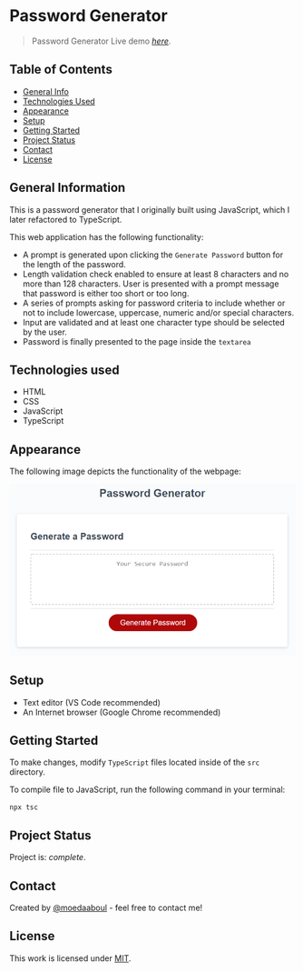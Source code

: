 # Password Generator

> Password Generator
> Live demo [_here_](https://moedaaboul.github.io/password-generator/).

## Table of Contents

- [General Info](#general-information)
- [Technologies Used](#technologies-used)
- [Appearance](#appearance)
- [Setup](#setup)
- [Getting Started](#getting-started)
- [Project Status](#project-status)
- [Contact](#contact)
- [License](#license)

## General Information

This is a password generator that I originally built using JavaScript, which I later refactored to TypeScript.

This web application has the following functionality:

- A prompt is generated upon clicking the `Generate Password` button for the length of the password.
- Length validation check enabled to ensure at least 8 characters and no more than 128 characters. User is presented with a prompt message that password is either too short or too long.
- A series of prompts asking for password criteria to include whether or not to include lowercase, uppercase, numeric and/or special characters.
- Input are validated and at least one character type should be selected by the user.
- Password is finally presented to the page inside the `textarea`

## Technologies used

- HTML
- CSS
- JavaScript
- TypeScript

## Appearance

The following image depicts the functionality of the webpage:

![The password generator includes a generator button and and a text box for displaying the password upon click.](./images/demo.png)

## Setup

- Text editor (VS Code recommended)
- An Internet browser (Google Chrome recommended)

## Getting Started

To make changes, modify `TypeScript` files located inside of the `src` directory.

To compile file to JavaScript, run the following command in your terminal:

```
npx tsc
```

## Project Status

Project is: _complete_.

## Contact

Created by [@moedaaboul](https://github.com/moedaaboul) - feel free to contact me!

## License

This work is licensed under
[MIT](https://github.com/moedaaboul/Password-Generator/blob/main/LICENSE).
